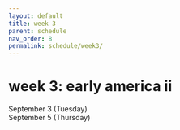 ```yaml
---
layout: default
title: week 3
parent: schedule
nav_order: 8
permalink: schedule/week3/
---
```


# week 3: early america ii


September 3 (Tuesday)  
September 5 (Thursday)  
